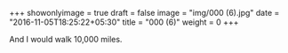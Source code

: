 +++
showonlyimage = true
draft = false
image = "img/000 (6).jpg"
date = "2016-11-05T18:25:22+05:30"
title = "000 (6)"
weight = 0
+++

And I would walk 10,000 miles.

